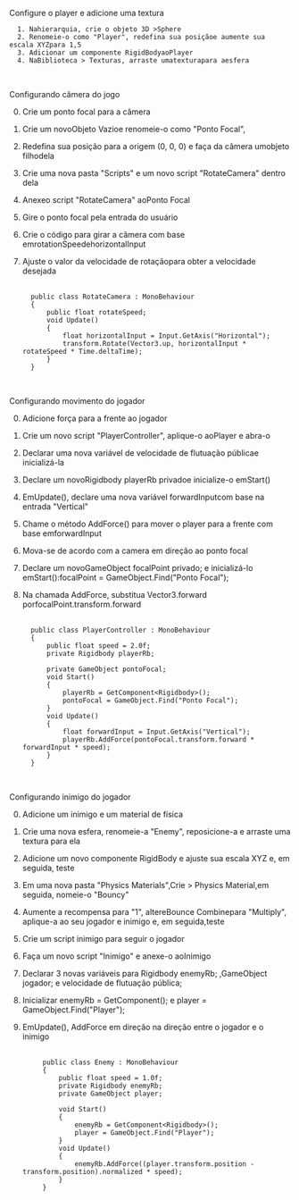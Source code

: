 Configure o player e adicione uma textura

      1. Nahierarquia, crie o objeto 3D >Sphere 
      2. Renomeie-o como "Player", redefina sua posiçãoe aumente sua escala XYZpara 1,5
      3. Adicionar um componente RigidBodyaoPlayer 
      4. NaBiblioteca > Texturas, arraste umatexturapara aesfera
<br>

Configurando câmera do jogo

0. Crie um ponto focal para a câmera
1. Crie um novoObjeto Vazioe renomeie-o como "Ponto Focal",
2. Redefina sua posição para a origem (0, 0, 0) e faça da câmera umobjeto filhodela
3. Crie uma nova pasta "Scripts" e um novo script "RotateCamera" dentro dela
4. Anexeo script "RotateCamera" aoPonto Focal

0. Gire o ponto focal pela entrada do usuário
1. Crie o código para girar a câmera com base emrotationSpeedehorizontalInput
2. Ajuste o valor da velocidade de rotaçãopara obter a velocidade desejada <br><br>

         public class RotateCamera : MonoBehaviour
         {
             public float rotateSpeed;
             void Update()
             {
                 float horizontalInput = Input.GetAxis("Horizontal");
                 transform.Rotate(Vector3.up, horizontalInput * rotateSpeed * Time.deltaTime);
             }
         }
<br>

Configurando movimento do jogador 

0. Adicione força para a frente ao jogador
1. Crie um novo script "PlayerController", aplique-o aoPlayer e abra-o
2. Declarar uma nova variável de velocidade de flutuação públicae inicializá-la
3. Declare um novoRigidbody playerRb privadoe inicialize-o emStart()
4. EmUpdate(), declare uma nova variável forwardInputcom base na entrada "Vertical"
5. Chame o método AddForce() para mover o player para a frente com base emforwardInput
0. Mova-se de acordo com a camera em direção ao ponto focal
1. Declare um novoGameObject focalPoint privado; e inicializá-lo emStart():focalPoint = GameObject.Find("Ponto Focal");
2. Na chamada AddForce, substitua Vector3.forward porfocalPoint.transform.forward <br><br>


         public class PlayerController : MonoBehaviour
         {
             public float speed = 2.0f;
             private Rigidbody playerRb;

             private GameObject pontoFocal;
             void Start()
             {
                 playerRb = GetComponent<Rigidbody>();
                 pontoFocal = GameObject.Find("Ponto Focal");
             }
             void Update()
             {
                 float forwardInput = Input.GetAxis("Vertical");
                 playerRb.AddForce(pontoFocal.transform.forward * forwardInput * speed);
             }
         }

<br>

Configurando inimigo do jogador

0. Adicione um inimigo e um material de física
1. Crie uma nova esfera, renomeie-a "Enemy", reposicione-a e arraste uma textura para ela
2. Adicione um novo componente RigidBody e ajuste sua escala XYZ e, em seguida, teste
3. Em uma nova pasta "Physics Materials",Crie > Physics Material,em seguida, nomeie-o "Bouncy"
4. Aumente a recompensa para "1", altereBounce Combinepara "Multiply", aplique-a ao seu jogador e inimigo e, em seguida,teste 
0. Crie um script inimigo para seguir o jogador
1. Faça um novo script "Inimigo" e anexe-o aoInimigo
2. Declarar 3 novas variáveis para Rigidbody enemyRb; ,GameObject jogador; e velocidade de flutuação pública;
3. Inicializar enemyRb = GetComponent<Rigidbody>(); e player = GameObject.Find("Player");
4. EmUpdate(), AddForce em direção na direção entre o jogador e o inimigo <br><br>
   
   

            public class Enemy : MonoBehaviour
            {
                public float speed = 1.0f;
                private Rigidbody enemyRb;
                private GameObject player;

                void Start()
                {
                    enemyRb = GetComponent<Rigidbody>();
                    player = GameObject.Find("Player");
                }
                void Update()
                {
                    enemyRb.AddForce((player.transform.position - transform.position).normalized * speed);
                }
            }
